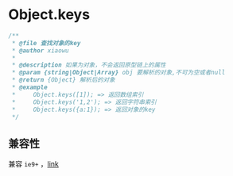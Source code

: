 # Object.keys

```js
/**
 * @file 查找对象的key
 * @author xiaowu
 *
 * @description 如果为对象，不会返回原型链上的属性
 * @param {string|Object|Array} obj 要解析的对象,不可为空或者null
 * @return {Object} 解析后的对象
 * @example
 *     Object.keys([1]); => 返回数组索引
 *     Object.keys('1,2'); => 返回字符串索引
 *     Object.keys({a:1}); => 返回对象的key
 */
```


## 兼容性

兼容 `ie9+` ，[link](http://kangax.github.io/compat-table/es5/#test-Object.keys)